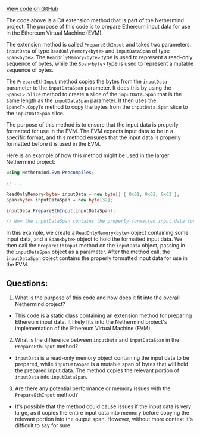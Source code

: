 [View code on GitHub](https://github.com/NethermindEth/nethermind/src/Nethermind/Nethermind.Evm/Precompiles/Extensions.cs)

The code above is a C# extension method that is part of the Nethermind project. The purpose of this code is to prepare Ethereum input data for use in the Ethereum Virtual Machine (EVM). 

The extension method is called `PrepareEthInput` and takes two parameters: `inputData` of type `ReadOnlyMemory<byte>` and `inputDataSpan` of type `Span<byte>`. The `ReadOnlyMemory<byte>` type is used to represent a read-only sequence of bytes, while the `Span<byte>` type is used to represent a mutable sequence of bytes. 

The `PrepareEthInput` method copies the bytes from the `inputData` parameter to the `inputDataSpan` parameter. It does this by using the `Span<T>.Slice` method to create a slice of the `inputData.Span` that is the same length as the `inputDataSpan` parameter. It then uses the `Span<T>.CopyTo` method to copy the bytes from the `inputData.Span` slice to the `inputDataSpan` slice. 

The purpose of this method is to ensure that the input data is properly formatted for use in the EVM. The EVM expects input data to be in a specific format, and this method ensures that the input data is properly formatted before it is used in the EVM. 

Here is an example of how this method might be used in the larger Nethermind project:

```csharp
using Nethermind.Evm.Precompiles;

// ...

ReadOnlyMemory<byte> inputData = new byte[] { 0x01, 0x02, 0x03 };
Span<byte> inputDataSpan = new byte[32];

inputData.PrepareEthInput(inputDataSpan);

// Now the inputDataSpan contains the properly formatted input data for use in the EVM.
```

In this example, we create a `ReadOnlyMemory<byte>` object containing some input data, and a `Span<byte>` object to hold the formatted input data. We then call the `PrepareEthInput` method on the `inputData` object, passing in the `inputDataSpan` object as a parameter. After the method call, the `inputDataSpan` object contains the properly formatted input data for use in the EVM.
## Questions: 
 1. What is the purpose of this code and how does it fit into the overall Nethermind project?
- This code is a static class containing an extension method for preparing Ethereum input data. It likely fits into the Nethermind project's implementation of the Ethereum Virtual Machine (EVM).

2. What is the difference between `inputData` and `inputDataSpan` in the `PrepareEthInput` method?
- `inputData` is a read-only memory object containing the input data to be prepared, while `inputDataSpan` is a mutable span of bytes that will hold the prepared input data. The method copies the relevant portion of `inputData` into `inputDataSpan`.

3. Are there any potential performance or memory issues with the `PrepareEthInput` method?
- It's possible that the method could cause issues if the input data is very large, as it copies the entire input data into memory before copying the relevant portion into the output span. However, without more context it's difficult to say for sure.